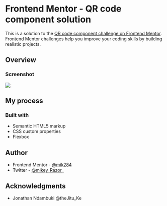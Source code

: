 # Frontend Mentor - QR code component solution

This is a solution to the [QR code component challenge on Frontend Mentor](https://www.frontendmentor.io/challenges/qr-code-component-iux_sIO_H). Frontend Mentor challenges help you improve your coding skills by building realistic projects. 


## Overview

### Screenshot

![](./screenshot.jpg)


## My process

### Built with

- Semantic HTML5 markup
- CSS custom properties
- Flexbox


## Author

- Frontend Mentor - [@mik284](https://www.frontendmentor.io/profile/yourusername)
- Twitter - [@mikey_Razor_](https://www.twitter.com/yourusername)



## Acknowledgments

- Jonathan Ndambuki @theJitu_Ke